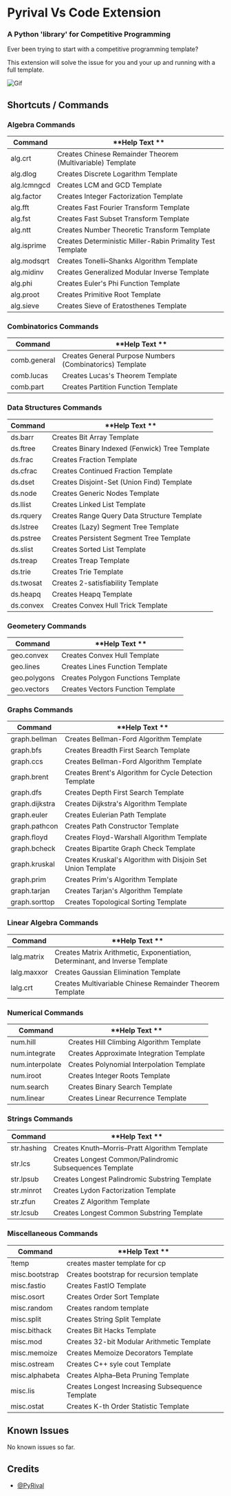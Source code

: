 # Pyrival Vs Code Extension

### A Python 'library' for Competitive Programming

Ever been trying to start with a competitive programming template?

This extension will solve the issue for you and your up and running with a full template.

![Gif](https://github.com/fixxtion/vscode-pyrival/code.gif)

## Shortcuts / Commands

### Algebra Commands

| **Command**    | **Help Text **                                                |
| -------------- | ------------------------------------------------------------- |
| alg.crt        | Creates Chinese Remainder Theorem (Multivariable) Template    |
| alg.dlog       | Creates Discrete Logarithm Template                           |
| alg.lcmngcd    | Creates LCM and GCD Template                                  |
| alg.factor     | Creates Integer Factorization Template                        |
| alg.fft        | Creates Fast Fourier Transform Template                       |
| alg.fst        | Creates Fast Subset Transform Template                        |
| alg.ntt        | Creates Number Theoretic Transform Template                   |
| alg.isprime    | Creates Deterministic Miller-Rabin Primality Test Template    |
| alg.modsqrt    | Creates Tonelli–Shanks Algorithm Template                     |
| alg.midinv     | Creates Generalized Modular Inverse Template                  |
| alg.phi        | Creates Euler's Phi Function Template                         |
| alg.proot      | Creates Primitive Root Template                               |
| alg.sieve      | Creates Sieve of Eratosthenes Template                        |

### Combinatorics Commands

| **Command**    | **Help Text **                                            |
| -------------- | --------------------------------------------------------- |
| comb.general   | Creates General Purpose Numbers (Combinatorics) Template  |
| comb.lucas     | Creates Lucas's Theorem Template                          |
| comb.part      | Creates Partition Function Template                       |

### Data Structures Commands

| **Command** | **Help Text **                                 |
| ----------- | ---------------------------------------------- |
| ds.barr     | Creates Bit Array Template                     |
| ds.ftree    | Creates Binary Indexed (Fenwick) Tree Template |
| ds.frac     | Creates Fraction Template                      |
| ds.cfrac    | Creates Continued Fraction Template            |
| ds.dset     | Creates Disjoint-Set (Union Find) Template     |
| ds.node     | Creates Generic Nodes Template                 |
| ds.llist    | Creates Linked List Template                   |
| ds.rquery   | Creates Range Query Data Structure Template    |
| ds.lstree   | Creates (Lazy) Segment Tree Template           |
| ds.pstree   | Creates Persistent Segment Tree Template       |
| ds.slist    | Creates Sorted List Template                   |
| ds.treap    | Creates Treap Template                         |
| ds.trie     | Creates Trie Template                          |
| ds.twosat   | Creates 2-satisfiability Template              |
| ds.heapq    | Creates Heapq Template                         |
| ds.convex   | Creates Convex Hull Trick Template             |

### Geometery Commands

| **Command**    | **Help Text **                       |
| -------------- | ------------------------------------ |
| geo.convex     | Creates Convex Hull Template         |
| geo.lines      | Creates Lines Function Template      |
| geo.polygons   | Creates Polygon Functions Template   |
| geo.vectors    | Creates Vectors Function Template    |

### Graphs Commands

| **Command**    | **Help Text **                                              |
| -------------- | ----------------------------------------------------------- |
| graph.bellman  | Creates Bellman-Ford Algorithm Template                     |
| graph.bfs      | Creates Breadth First Search Template                       |
| graph.ccs      | Creates Bellman-Ford Algorithm Template                     |
| graph.brent    | Creates Brent's Algorithm for Cycle Detection Template      |
| graph.dfs      | Creates Depth First Search Template                         |
| graph.dijkstra | Creates Dijkstra's Algorithm Template                       |
| graph.euler    | Creates Eulerian Path Template                              |
| graph.pathcon  | Creates Path Constructor Template                           |
| graph.floyd    | Creates Floyd-Warshall Algorithm Template                   |
| graph.bcheck   | Creates Bipartite Graph Check Template                      |
| graph.kruskal  | Creates Kruskal's Algorithm with Disjoin Set Union Template |
| graph.prim     | Creates Prim's Algorithm Template                           |
| graph.tarjan   | Creates Tarjan's Algorithm Template                         |
| graph.sorttop  | Creates Topological Sorting Template                        |

### Linear Algebra Commands

| **Command**  | **Help Text **                                                                 |
| ------------ | ------------------------------------------------------------------------------ |
| lalg.matrix  | Creates Matrix Arithmetic, Exponentiation, Determinant, and Inverse Template   |
| lalg.maxxor  | Creates Gaussian Elimination Template                                          |
| lalg.crt     | Creates Multivariable Chinese Remainder Theorem Template                       |


### Numerical Commands

| **Command**     | **Help Text **                                 |
| --------------- | ---------------------------------------------- |
| num.hill        | Creates Hill Climbing Algorithm Template       |
| num.integrate   | Creates Approximate Integration Template       |
| num.interpolate | Creates Polynomial Interpolation Template      |
| num.iroot       | Creates Integer Roots Template                 |
| num.search      | Creates Binary Search Template                 |
| num.linear      | Creates Linear Recurrence Template             |

### Strings Commands

| **Command**   | **Help Text **                                            |
| ------------- | --------------------------------------------------------- |
| str.hashing   | Creates Knuth–Morris–Pratt Algorithm Template             |
| str.lcs       | Creates Longest Common/Palindromic Subsequences Template  |
| str.lpsub     | Creates Longest Palindromic Substring Template            |
| str.minrot    | Creates Lydon Factorization Template                      |
| str.zfun      | Creates Z Algorithm Template                              |
| str.lcsub     | Creates Longest Common Substring Template                 |

### Miscellaneous Commands

| **Command**       | **Help Text **                                   |
| ----------------- | ------------------------------------------------ |
| !temp             | creates master template for cp                   |
| misc.bootstrap    | Creates bootstrap for recursion template         |
| misc.fastio       | Creates FastIO Template                          |
| misc.osort        | Creates Order Sort Template                      |
| misc.random       | Creates random template                          |
| misc.split        | Creates String Split Template                    |
| misc.bithack      | Creates Bit Hacks Template                       |
| misc.mod          | Creates 32-bit Modular Arithmetic Template       |
| misc.memoize      | Creates Memoize Decorators Template              |
| misc.ostream      | Creates C++ syle cout Template                   |
| misc.alphabeta    | Creates Alpha–Beta Pruning Template              |
| misc.lis          | Creates Longest Increasing Subsequence Template  |
| misc.ostat        | Creates K-th Order Statistic Template            |

## Known Issues

No known issues so far.
 ## Credits

- [@PyRival](https://github.com/cheran-senthil/PyRival)
